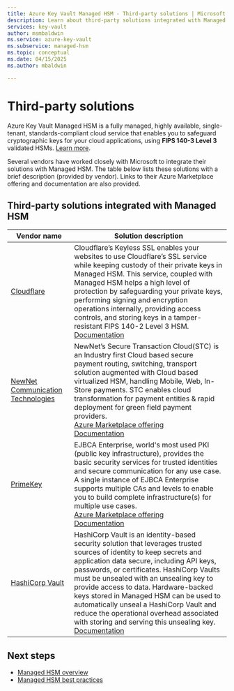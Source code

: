 ```yaml
---
title: Azure Key Vault Managed HSM - Third-party solutions | Microsoft Docs
description: Learn about third-party solutions integrated with Managed HSM.
services: key-vault
author: msmbaldwin
ms.service: azure-key-vault
ms.subservice: managed-hsm
ms.topic: conceptual
ms.date: 04/15/2025
ms.author: mbaldwin

---
```


# Third-party solutions

Azure Key Vault Managed HSM is a fully managed, highly available, single-tenant, standards-compliant cloud service that enables you to safeguard cryptographic keys for your cloud applications, using **FIPS 140-3 Level 3** validated HSMs. [Learn more](overview.md).

Several vendors have worked closely with Microsoft to integrate their solutions with Managed HSM. The table below lists these solutions with a brief description (provided by vendor). Links to their Azure Marketplace offering and documentation are also provided.

## Third-party solutions integrated with Managed HSM

| Vendor name | Solution description |
|-------------|-------------------------------------------------|
|[Cloudflare](https://cloudflare.com)|Cloudflare’s Keyless SSL enables your websites to use Cloudflare’s SSL service while keeping custody of their private keys in Managed HSM. This service, coupled with Managed HSM helps a high level of protection by safeguarding your private keys, performing signing and encryption operations internally, providing access controls, and storing keys in a tamper-resistant FIPS 140-2 Level 3 HSM. <br>[Documentation](https://developers.cloudflare.com/ssl/keyless-ssl/hardware-security-modules/azure-managed-hsm)
|[NewNet Communication Technologies](https://newnet.com/)|NewNet’s Secure Transaction Cloud(STC) is an Industry first Cloud based secure payment routing, switching, transport solution augmented with Cloud based virtualized HSM, handling Mobile, Web, In-Store payments. STC enables cloud transformation for payment entities & rapid deployment for green field payment providers.<br/>[Azure Marketplace offering](https://azuremarketplace.microsoft.com/marketplace/apps/newnetcommunicationtechnologies1589991852134.secure_transaction_cloud?tab=overview)<br/>[Documentation](https://newnet.com/business-units/secure-transactions/products/secure-transaction-cloud-stc/)|
|[PrimeKey](https://www.primekey.com)|EJBCA Enterprise, world's most used PKI (public key infrastructure), provides the basic security services for trusted identities and secure communication for any use case. A single instance of EJBCA Enterprise supports multiple CAs and levels to enable you to build complete infrastructure(s) for multiple use cases.<br>[Azure Marketplace offering](https://azuremarketplace.microsoft.com/marketplace/apps/primekey.ejbca_enterprise_cloud_edition_private_vhd)<br/>[Documentation](https://doc.primekey.com/x/a4z_/)|
|[HashiCorp Vault](https://www.hashicorp.com/products/vault)| HashiCorp Vault is an identity-based security solution that leverages trusted sources of identity to keep secrets and application data secure, including API keys, passwords, or certificates. HashiCorp Vaults must be unsealed with an unsealing key to provide access to data. Hardware-backed keys stored in Managed HSM can be used to automatically unseal a HashiCorp Vault and reduce the operational overhead associated with storing and serving this unsealing key. <br>[Documentation](https://www.vaultproject.io/docs/configuration/seal/azurekeyvault)|



## Next steps
* [Managed HSM overview](overview.md)
* [Managed HSM best practices](best-practices.md)

